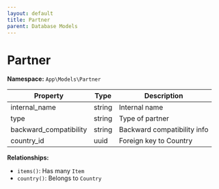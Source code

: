 ```yaml
---
layout: default
title: Partner
parent: Database Models
---
```


# Partner

**Namespace:** `App\Models\Partner`

| Property               | Type   | Description                 |
| ---------------------- | ------ | --------------------------- |
| internal_name          | string | Internal name               |
| type                   | string | Type of partner             |
| backward_compatibility | string | Backward compatibility info |
| country_id             | uuid   | Foreign key to Country      |

**Relationships:**

- `items()`: Has many `Item`
- `country()`: Belongs to `Country`
